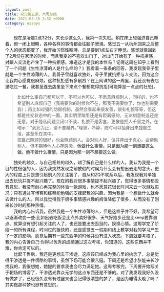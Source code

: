 ```yaml
---
layout: post
title: 众元第五第、六周总结
date: 2021-05-15 2:32 +0900
category: essays
---
```


&ensp;&ensp;&ensp;&ensp;现在是凌晨2点32分，来长沙这么久，我第一次失眠。躺在床上想强迫自己睡着，但一闭上眼睛，各种各样的事情都会往脑子里涌。感觉五一从杭州回来之后整个人的状态都变了，我开始习惯性晚睡，总是要到1点左右才睡觉。感觉就像回到了2月份在家里的时候，而且我变的不喜欢出门了，对出门开始有了一种抗拒感，对跟人交流也产生了一种抗拒感。难道这才是我的本性吗？记得这周在知乎上看到了一个问题《生性凉薄的人是什么样的？》我看着一条条的回答，我发现我骨子里就是一个生性凉薄的人，我骨子里就喜欢独处，骨子里就抗拒与人交流，因为这会让我内心感觉很麻烦。这种抗拒感有多剧烈？在上网课的这一周里，我还没有去店里吃过一餐，我甚至连去店里坐下来点个餐都觉得抗拒(可能算是一点点的社恐)。  

>比如什么事自己都可以干，不可以也可以，不愿意麻烦别人，同样的，也不希望别人麻烦自己（我需要你的时候你不在，那我不需要你了，你也别需要我）；再比如过强的防御机制，虽然会看起来很友善，很有礼貌等等，但这都是社交状态中的一面，其实明里暗里还是有距离感的，无论刻意制造还是无意。对于隐私问题会闭口不谈，礼貌不是客套，更像是拒人千里之外，在暗示：“到此为止，请不要越界。”理智，冷静，随时可以抽身出来独自生活，甚至乐在其中。  
>把自己照顾的很好，也会照顾别人。会对别人好，但并非出于真心。会帮助别人，但不期待他人心存感激。**他做什么事情，只是因为那一刻想要这么做。他不做什么事情，只是因为那一刻不想要这么做**。  

&ensp;&ensp;&ensp;&ensp;独处的越久，与自己相处的越久，越了解自己是什么样的人。我认为我是一个目的性很强的人，因为我突然发现之前放假的时候为什么会有想出去走的念头，更大的程度上只是想引起别人的关注罢了，自从和ZQ不联系以后，我发现我对单独出去玩玩并提不起兴趣了。现在的我对很多事情提不起兴趣了，觉得很多事情都没有意思，我没有耐心再完整的体验一款游戏，也不愿意花很长时间来云一次游戏实况；只有通过写博客和练琴能勉强的支撑起我的兴趣，因为我是一个想做什么就会去做什么的人，所以我觉得我于很多事情感兴趣的阙值降低了很多，从而没有了刚来长沙时的那种热情。  
&ensp;&ensp;&ensp;&ensp;我的内心告诉我，虽然我是一个生性凉薄的人，但是这样子并不好，我希望可以逐渐改变一些:比如出去吃饭会比点外卖好很多、天气好跑步还是比keep要靠谱点、就算没有想引起关注的人了，也还是要出去逛逛的，换换心情。这周学完了阶段一的所有课程，时间过的挺快的，还是感觉五一假期和线上教学对我的学习产生了一定的影响，感觉后期有一些东西学的时候并没有进入状态。下周就要考核了，我的内心告诉自己:你得以优秀的成绩通过这次考核，你知道的，这些东西并不难，你肯定可以的。  
&ensp;&ensp;&ensp;&ensp;比起干售后，我还是更想去干渗透，这应该已经成为我心里的执念了，总是觉得干渗透是一件很酷的事情，虽然下场可能会很苦逼。下周还是希望小张能来长沙找我的，我很想她，她提的要求我也会尽力满足她。这周考核完，下周要开始写关于靶场的博客了，干渗透光靠众元学的这点东西还是不够的。对了我发现我好久没有做梦了，已经很久没有有过醒来也会记得很清楚的梦了，是因为睡得太晚了吗？其实做那种梦也挺有意思的。
